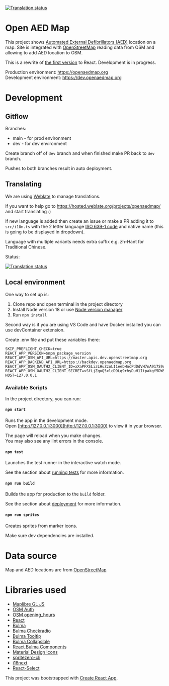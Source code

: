 [![Translation status](https://hosted.weblate.org/widgets/openaedmap/-/svg-badge.svg)](https://hosted.weblate.org/engage/openaedmap/)

# Open AED Map

This project shows [Automated External Defibrillators (AED)](https://en.wikipedia.org/wiki/Automated_external_defibrillator) location on a map. Site is integrated with [OpenStreetMap](https://www.openstreetmap.org/) reading data from OSM and allowing to add AED location to OSM.

This is a rewrite of [the first version](https://aed.openstreetmap.org.pl/) to React. Development is in progress.

Production environment: https://openaedmap.org \
Development environment: https://dev.openaedmap.org

# Development
## Gitflow

Branches:
- main - for prod environment
- dev - for dev environment

Create branch off of `dev` branch and when finished make PR back to `dev` branch.

Pushes to both branches result in auto deployment.

## Translating
We are using [Weblate](https://weblate.org) to manage translations.

If you want to help go to https://hosted.weblate.org/projects/openaedmap/ and start translating :)

If new language is added then create an issue or make a PR adding it to `src/i18n.ts` with the 2 letter language [ISO 639-1 code](https://en.wikipedia.org/wiki/List_of_ISO_639-1_codes) and native name (this is going to be displayed in dropdown).

Language with multiple variants needs extra suffix e.g. zh-Hant for Traditional Chinese.

Status:

[![Translation status](https://hosted.weblate.org/widgets/openaedmap/-/multi-auto.svg)](https://hosted.weblate.org/engage/openaedmap/)

## Local environment

One way to set up is:
1. Clone repo and open terminal in the project directory
2. Install Node version 18 or use [Node version manager](https://github.com/nvm-sh/nvm)
3. Run `npm install`

Second way is if you are using VS Code and have Docker installed you can use devContainer extension.

Create .env file and put these variables there:
```
SKIP_PREFLIGHT_CHECK=true
REACT_APP_VERSION=$npm_package_version
REACT_APP_OSM_API_URL=https://master.apis.dev.openstreetmap.org
REACT_APP_BACKEND_API_URL=https://backdev.openaedmap.org
REACT_APP_OSM_OAUTH2_CLIENT_ID=xXaPFXSLizLHuZzoLI1eebHncPdDdVH7nA917S9uFUo
REACT_APP_OSM_OAUTH2_CLIENT_SECRET=vSfLjZquQ5xlcD9Lq9rhyDuH1ItpakgY5DW59WrRtHY
HOST=127.0.0.1
```

### Available Scripts

In the project directory, you can run:

#### `npm start`

Runs the app in the development mode.\
Open [http://127.0.0.1:3000](http://127.0.0.1:3000) to view it in your browser.

The page will reload when you make changes.\
You may also see any lint errors in the console.

#### `npm test`

Launches the test runner in the interactive watch mode.

See the section about [running tests](https://facebook.github.io/create-react-app/docs/running-tests) for more information.

#### `npm run build`

Builds the app for production to the `build` folder.

See the section about [deployment](https://facebook.github.io/create-react-app/docs/deployment) for more information.

#### `npm run sprites`

Creates sprites from marker icons.

Make sure dev dependencies are installed.

# Data source
Map and AED locations are from [OpenStreetMap](https://www.openstreetmap.org/copyright)

# Libraries used
- [Maplibre GL JS](https://maplibre.org/maplibre-gl-js-docs/api/)
- [OSM Auth](https://github.com/osmlab/osm-auth)
- [OSM opening_hours](https://github.com/opening-hours/opening_hours.js/)
- [React](https://reactjs.org/docs/getting-started.html)
- [Bulma](https://bulma.io/) 
- [Bulma Checkradio](https://wikiki.github.io/form/checkradio/)
- [Bulma Tooltip](https://bulma-tooltip.netlify.app/)
- [Bulma Collapsible](https://bulma-collapsible.netlify.app/)
- [React Bulma Components](https://react-bulma.dev/en/storybook)
- [Material Design Icons](https://dev.materialdesignicons.com/getting-started/react)
- [spritezero-cli](https://gitlab.com/beyondtracks/spritezero-cli)
- [i18next](https://github.com/i18next/i18next)
- [React-Select](https://react-select.com/home)

This project was bootstrapped with [Create React App](https://github.com/facebook/create-react-app).
